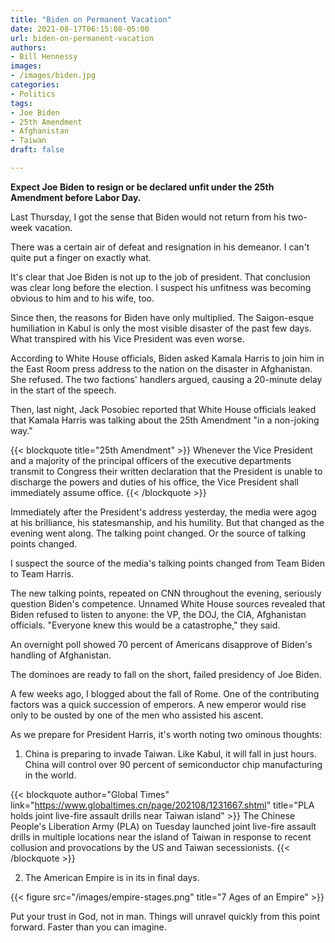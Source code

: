 ```yaml
---
title: "Biden on Permanent Vacation"
date: 2021-08-17T06:15:08-05:00
url: biden-on-permanent-vacation
authors: 
- Bill Hennessy
images: 
- /images/biden.jpg
categories: 
- Politics
tags: 
- Joe Biden
- 25th Amendment
- Afghanistan
- Taiwan
draft: false

---
```


**Expect Joe Biden to resign or be declared unfit under the 25th Amendment before Labor Day.**

Last Thursday, I got the sense that Biden would not return from his two-week vacation. 

There was a certain air of defeat and resignation in his demeanor. I can't quite put a finger on exactly what.

It's clear that Joe Biden is not up to the job of president. That conclusion was clear long before the election. I suspect his unfitness was becoming obvious to him and to his wife, too.

Since then, the reasons for Biden have only multiplied. The Saigon-esque humiliation in Kabul is only the most visible disaster of the past few days. What transpired with his Vice President was even worse.

According to White House officials, Biden asked Kamala Harris to join him in the East Room press address to the nation on the disaster in Afghanistan. She refused. The two factions' handlers argued, causing a 20-minute delay in the start of the speech. 

Then, last night, Jack Posobiec reported that White House officials leaked that Kamala Harris was talking about the 25th Amendment "in a non-joking way." 

{{< blockquote title="25th Amendment" >}}
Whenever the Vice President and a majority of the principal officers of the executive departments transmit to Congress their written declaration that the President is unable to discharge the powers and duties of his office, the Vice President shall immediately assume office.
{{< /blockquote >}}

Immediately after the President's address yesterday, the media were agog at his brilliance, his statesmanship, and his humility. But that changed as the evening went along. The talking point changed. Or the source of talking points changed.

I suspect the source of the media's talking points changed from  Team Biden to Team Harris. 

The new talking points, repeated on CNN throughout the evening, seriously question Biden's competence. Unnamed White House sources revealed that Biden refused to listen to anyone: the VP, the DOJ, the CIA, Afghanistan officials. "Everyone knew this would be a catastrophe," they said. 

An overnight poll showed 70 percent of Americans disapprove of Biden's handling of Afghanistan. 

The dominoes are ready to fall on the short, failed presidency of Joe Biden.

A few weeks ago, I blogged about the fall of Rome. One of the contributing factors was a quick succession of emperors. A new emperor would rise only to be ousted by one of the men who assisted his ascent. 

As we prepare for President Harris, it's worth noting two ominous thoughts:

1. China is preparing to invade Taiwan. Like Kabul, it will fall in just hours. China will control over 90 percent of semiconductor chip manufacturing in the world. 

{{< blockquote author="Global Times" link="https://www.globaltimes.cn/page/202108/1231667.shtml" title="PLA holds joint live-fire assault drills near Taiwan island" >}}
The Chinese People's Liberation Army (PLA) on Tuesday launched joint live-fire assault drills in multiple locations near the island of Taiwan in response to recent collusion and provocations by the US and Taiwan secessionists.
{{< /blockquote >}}

2. The American Empire is in its in final days.

{{< figure src="/images/empire-stages.png" title="7 Ages of an Empire" >}}

Put your trust in God, not in man. Things will unravel quickly from this point forward. Faster than you can imagine.